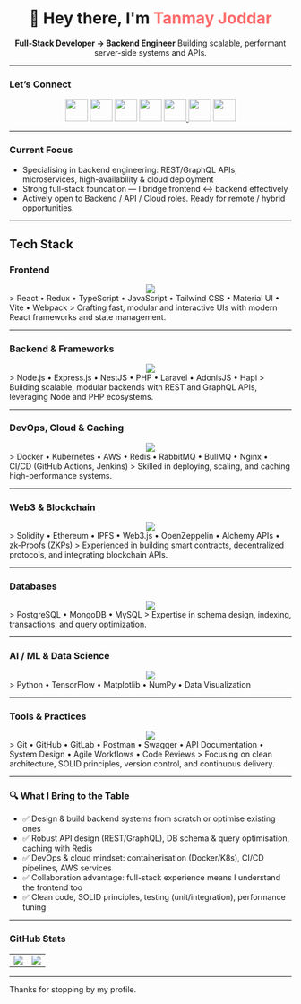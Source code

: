 <div align="center">
  <h1 align="center">👋 Hey there, I'm <span style="color:#FF6B6B;">Tanmay Joddar</span></h1>
  <p>  
    <strong>Full-Stack Developer → Backend Engineer</strong>  
    Building scalable, performant server-side systems and APIs.  
  </p>
</div>


---

### Let’s Connect  
<p align="center">
  <a href="mailto:tanmayjoddar17@gmail.com"><img src="https://skillicons.dev/icons?i=gmail" width="40" /></a>
  <a href="https://www.linkedin.com/in/tanmay-joddar-67107427a/"><img src="https://skillicons.dev/icons?i=linkedin" width="40" /></a>
  <a href="https://github.com/tanmayjoddar"><img src="https://skillicons.dev/icons?i=github" width="40" /></a>
  <a href="https://discord.com/users/yourboitj"><img src="https://skillicons.dev/icons?i=discord" width="40" /></a>
<a href="https://www.youtube.com/@TJ678F">
  <img src="https://cdn.simpleicons.org/youtube/FF0000" width="40" />
</a>
 <a href="https://www.instagram.com/may_tan010"><img src="https://skillicons.dev/icons?i=instagram" width="40" /></a>
  <a href="https://x.com/joddar_tan8236"><img src="https://skillicons.dev/icons?i=twitter" width="40" /></a>
</p>



---
###  Current Focus  
- Specialising in backend engineering: REST/GraphQL APIs, microservices, high-availability & cloud deployment  
- Strong full-stack foundation — I bridge frontend ↔ backend effectively  
- Actively open to Backend / API / Cloud roles. Ready for remote / hybrid opportunities.

---
##  Tech Stack

###  Frontend 
<div align="center">
  <img src="https://skillicons.dev/icons?i=react,typescript,javascript,redux,tailwind,materialui,vite,webpack,html,css" />
</div>  
> React • Redux • TypeScript • JavaScript • Tailwind CSS • Material UI • Vite • Webpack  
> Crafting fast, modular and interactive UIs with modern React frameworks and state management.

---

###  Backend & Frameworks  
<div align="center">
  <img src="https://skillicons.dev/icons?i=nodejs,express,nestjs,php,laravel,adonis,hapi" />
</div>  
> Node.js • Express.js • NestJS • PHP • Laravel • AdonisJS • Hapi  
> Building scalable, modular backends with REST and GraphQL APIs, leveraging Node and PHP ecosystems.

---

###  DevOps, Cloud & Caching  
<div align="center">
  <img src="https://skillicons.dev/icons?i=docker,kubernetes,aws,git,github,nginx,redis" />
</div>  
> Docker • Kubernetes • AWS • Redis • RabbitMQ • BullMQ • Nginx • CI/CD (GitHub Actions, Jenkins)  
> Skilled in deploying, scaling, and caching high-performance systems.

---

###  Web3 & Blockchain  
<div align="center">
  <img src="https://skillicons.dev/icons?i=solidity,ethereum,ipfs,web3" />
</div>  
> Solidity • Ethereum • IPFS • Web3.js • OpenZeppelin • Alchemy APIs • zk-Proofs (ZKPs)  
> Experienced in building smart contracts, decentralized protocols, and integrating blockchain APIs.

---

###  Databases  
<div align="center">
  <img src="https://skillicons.dev/icons?i=postgresql,mongodb,mysql" />
</div>  
> PostgreSQL • MongoDB • MySQL  
> Expertise in schema design, indexing, transactions, and query optimization.

---

###  AI / ML & Data Science  
<div align="center">
  <img src="https://skillicons.dev/icons?i=python,tensorflow" />
</div>  
> Python • TensorFlow • Matplotlib • NumPy • Data Visualization  

---

###  Tools & Practices  
<div align="center">
  <img src="https://skillicons.dev/icons?i=git,github,gitlab,postman,swagger" />
</div>  
> Git • GitHub • GitLab • Postman • Swagger • API Documentation • System Design • Agile Workflows • Code Reviews  
> Focusing on clean architecture, SOLID principles, version control, and continuous delivery.

---



### 🔍 What I Bring to the Table  
- ✅ Design & build backend systems from scratch or optimise existing ones  
- ✅ Robust API design (REST/GraphQL), DB schema & query optimisation, caching with Redis  
- ✅ DevOps & cloud mindset: containerisation (Docker/K8s), CI/CD pipelines, AWS services  
- ✅ Collaboration advantage: full-stack experience means I understand the frontend too  
- ✅ Clean code, SOLID principles, testing (unit/integration), performance tuning

---

###  GitHub Stats  
<div align="center">

<table>
<tr>
  <td>
    <img src="https://github-readme-stats.vercel.app/api?username=tanmayjoddar&theme=rose_pine&hide_border=false&include_all_commits=false&count_private=false" />
  </td>
  <td>
    <img src="https://nirzak-streak-stats.vercel.app/?user=tanmayjoddar&theme=rose_pine&hide_border=false" />
  </td>
</tr>
</table>

</div>


---


Thanks for stopping by my profile.

